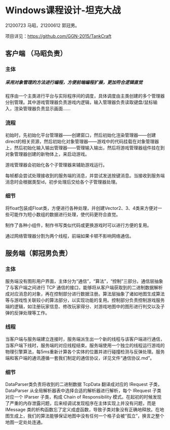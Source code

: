 # Windows课程设计-坦克大战

21200723 马昭，21200612 郭冠男。

项目详见：https://github.com/GGN-2015/TankCraft

## 客户端 （马昭负责）

### 主体

##### 采用对象管理的方法进行编程，方便前端编程扩展，更加符合逻辑直觉

程序由一个主类进行平台与实际程序间的调度，具体调度由主类创建的多个管理器分别管理。其中游戏管理器负责游戏内逻辑，输入管理器负责读取键盘/鼠标输入，渲染管理器负责显示画面……

### 流程

初始时，先初始化平台管理器——创建窗口，然后初始化渲染管理器——创建direct的相关资源，然后初始化对象管理器——游戏中的代码挂载在对象管理器上，然后初始化输入输出管理器——管理输入输出，然后将游戏管理器组件挂在到对象管理器创建的新物体上，来启动游戏。

游戏管理器会初始化各个子管理器来辅助游戏运行。

每帧都会尝试处理接收到的服务端的消息，并尝试发送按键消息。当接收到服务端消息时会根据类型id，初步处理后交给各个子管理器处理。

### 细节

将float包装成Float类，方便进行各种处理，并创建Vector2、3、4类来方便对一些可能作为短小数组的数据进行处理，使代码更符合直觉。

制作了各种小组件，制作书写类似代码或更换游戏时可以进行方便的复用。

通过网络管理器分割为两个线程，前端如果卡顿不影响网络通信。

## 服务端（郭冠男负责）

### 主体

服务端没有图形用户界面，主体分为“通信”，“算法”，“控制”三部分。通信层抽象了与客户端之间进行 TCP 通信的接口，能够将从客户端获取到的二进制数据解析成对应消息的对象，再在控制部分进行数据注册。算法层抽象了诸如地图生成算法等与游戏性关联较小的算法部分，以实现功能的复用。控制部分负责控制游戏服务端的逻辑，如注册玩家信息、修改玩家得分、对游戏地图中的图形进行判交以及子弹的反弹处理等工作。

### 线程

当客户端与服务端建立连接时，服务端派生出一个新的线程与该客户端进行通信，当客户端下线时，服务端的对应线程结束。服务端使用一个独立的线程运行游戏的物理引擎算法，每5ms重新计算各个实体的位置并进行碰撞检测与反弹处理。服务端和客户端的通讯遵循一套我们制定的通信协议，详见文件“通信协议.md”。

### 细节

DataParser类负责将收到的二进制数据 TcpData 翻译成对应的 IRequest 子类，DataParser 从全局解析器表中选择合适的解析器进行解析，每个 IRequest 子类对应一个 IParser 子类，构成 Chain of Responsibility 模式。在起初的时候发现了严重的内存泄露问题，后来经调试发现程序在主体实现上并没有问题，而是 IMessage 类的析构函数忘了定义成虚函数，导致子类对象没有正确地释放。在地图生成上，我们的算法能够保证地图中没有任何一个格子会被“孤立”，换言之整个地图一定处处连通。

